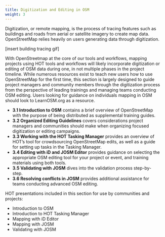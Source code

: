 ```yaml
---
title: Digitization and Editing in OSM
weight: 3
---
```


Digitization, or remote mapping, is the process of tracing features such as buildings and roads from aerial or satellite imagery to create map data. OpenStreetMap relies heavily on users generating data through digitization. <br>

[insert building tracing gif] <br>

With OpenStreetmap at the core of our tools and workflows, mapping projects using HOT tools and workflows will likely incorporate digitization or editing of OSM data during one, in not multiple phases in the project timeline. While numerous resources exist to teach new users how to use OpenStreetMap for the first time, this section is largely designed to guide project managers and community members through the digitization process from the perspective of leading trainings and managing teams conducting OSM editing. Users looking for guidance on individuals mapping in OSM should look to LearnOSM.org as a resource. <br>

*  **3.1 Introduction to OSM** contains a brief overview of OpenStreetMap with the purpose of being distributed as supplemental training guides.  
*  **3.2 Organized Editing Guidelines** covers considerations project managers and communities should make when organizing focused digitization or editing campaigns.
*  **3.3 Working with the HOT Tasking Manager** provides an overview of HOT’s tool for crowdsourcing OpenStreetMap edits, as well as a guide for setting up tasks in the Tasking Manager. 
*  **3.4 Editing with iD and JOSM Editor** provides guidance on selecting the appropriate OSM editing tool for your project or event, and training materials using both tools. 
*  **3.5 Validating with JOSM** dives into the validation process step-by-step. 
*  **3.6 Resolving conflicts in JOSM** provides additional assistance for teams conducting advanced OSM editing. 

HOT presentations included in this section for use by communities and projects:

*  Introduction to OSM
*  Introduction to HOT Tasking Manager
*  Mapping with iD Editor
*  Mapping with JOSM
*  Validating with JOSM

